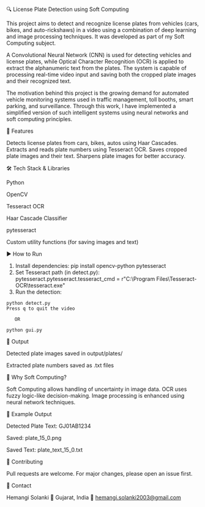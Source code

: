 🔍 License Plate Detection using Soft Computing

This project aims to detect and recognize license plates from vehicles (cars, bikes, and auto-rickshaws) in a video using a combination of deep learning and image processing techniques. It was developed as part of my Soft Computing subject.

A Convolutional Neural Network (CNN) is used for detecting vehicles and license plates, while Optical Character Recognition (OCR) is applied to extract the alphanumeric text from the plates. The system is capable of processing real-time video input and saving both the cropped plate images and their recognized text.

The motivation behind this project is the growing demand for automated vehicle monitoring systems used in traffic management, toll booths, smart parking, and surveillance. Through this work, I have implemented a simplified version of such intelligent systems using neural networks and soft computing principles.

📁 Features

Detects license plates from cars, bikes, autos using Haar Cascades.
Extracts and reads plate numbers using Tesseract OCR.
Saves cropped plate images and their text.
Sharpens plate images for better accuracy.

🛠️ Tech Stack & Libraries

  Python
  
  OpenCV
  
  Tesseract OCR
  
  Haar Cascade Classifier
  
  pytesseract
  
  Custom utility functions (for saving images and text)


▶️ How to Run

  1. Install dependencies:
    pip install opencv-python pytesseract
  2. Set Tesseract path (in detect.py):
    pytesseract.pytesseract.tesseract_cmd = r"C:\Program Files\Tesseract-OCR\tesseract.exe"
  3. Run the detection:
     
    python detect.py
    Press q to quit the video

       OR

    python gui.py

📌 Output

  Detected plate images saved in output/plates/
  
  Extracted plate numbers saved as .txt files

🧠 Why Soft Computing?

  Soft Computing allows handling of uncertainty in image data.
  OCR uses fuzzy logic-like decision-making.
  Image processing is enhanced using neural network techniques.

📌 Example Output

  Detected Plate Text: GJ01AB1234
  
  Saved: plate_15_0.png
  
  Saved Text: plate_text_15_0.txt

🤝 Contributing

Pull requests are welcome. For major changes, please open an issue first.

📧 Contact

Hemangi Solanki
📍 Gujarat, India
📧 hemangi.solanki2003@gmail.com
